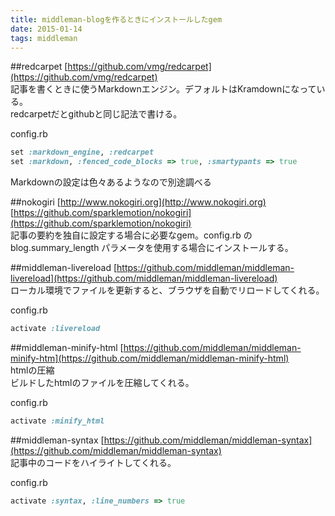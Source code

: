 ```yaml
---
title: middleman-blogを作るときにインストールしたgem
date: 2015-01-14
tags: middleman
---
```


##redcarpet
[https://github.com/vmg/redcarpet](https://github.com/vmg/redcarpet)  
記事を書くときに使うMarkdownエンジン。デフォルトはKramdownになっている。  
redcarpetだとgithubと同じ記法で書ける。

config.rb

```ruby
set :markdown_engine, :redcarpet
set :markdown, :fenced_code_blocks => true, :smartypants => true
```
Markdownの設定は色々あるようなので別途調べる

##nokogiri
[http://www.nokogiri.org](http://www.nokogiri.org)  
[https://github.com/sparklemotion/nokogiri](https://github.com/sparklemotion/nokogiri)  
記事の要約を独自に設定する場合に必要なgem。config.rb の blog.summary_length パラメータを使用する場合にインストールする。

##middleman-livereload
[https://github.com/middleman/middleman-livereload](https://github.com/middleman/middleman-livereload)  
ローカル環境でファイルを更新すると、ブラウザを自動でリロードしてくれる。

config.rb

```ruby
activate :livereload
```

##middleman-minify-html
[https://github.com/middleman/middleman-minify-htm](https://github.com/middleman/middleman-minify-html)  
htmlの圧縮  
ビルドしたhtmlのファイルを圧縮してくれる。

config.rb

```ruby
activate :minify_html
```

##middleman-syntax
[https://github.com/middleman/middleman-syntax](https://github.com/middleman/middleman-syntax)  
記事中のコードをハイライトしてくれる。

config.rb

```ruby
activate :syntax, :line_numbers => true
```
